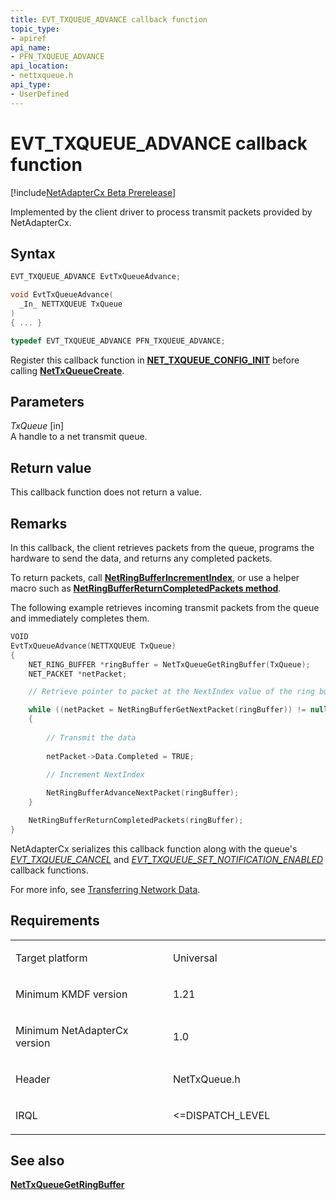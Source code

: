 ```yaml
---
title: EVT_TXQUEUE_ADVANCE callback function
topic_type:
- apiref
api_name:
- PFN_TXQUEUE_ADVANCE
api_location:
- nettxqueue.h
api_type:
- UserDefined
---
```


# EVT_TXQUEUE_ADVANCE callback function

[!include[NetAdapterCx Beta Prerelease](../netcx-beta-prerelease.md)]

Implemented by the client driver to process transmit packets provided by NetAdapterCx.

Syntax
------

```cpp
EVT_TXQUEUE_ADVANCE EvtTxQueueAdvance;

void EvtTxQueueAdvance(
  _In_ NETTXQUEUE TxQueue
)
{ ... }

typedef EVT_TXQUEUE_ADVANCE PFN_TXQUEUE_ADVANCE;
```

Register this callback function in [**NET_TXQUEUE_CONFIG_INIT**](net-txqueue-config-init.md) before calling [**NetTxQueueCreate**](nettxqueuecreate.md).

Parameters
----------

*TxQueue* [in]  
A handle to a net transmit queue.

Return value
------------

This callback function does not return a value.

Remarks
-------
In this callback, the client retrieves packets from the queue, programs the hardware to send the data, and returns any completed packets.

To return packets, call [**NetRingBufferIncrementIndex**](NetRingBufferIncrementIndex.md), or use a helper macro such as [**NetRingBufferReturnCompletedPackets method**](netringbufferreturncompletedpackets.md).

The following example retrieves incoming transmit packets from the queue and immediately completes them.

```cpp
VOID
EvtTxQueueAdvance(NETTXQUEUE TxQueue)
{
    NET_RING_BUFFER *ringBuffer = NetTxQueueGetRingBuffer(TxQueue);
    NET_PACKET *netPacket;

    // Retrieve pointer to packet at the NextIndex value of the ring buffer

    while ((netPacket = NetRingBufferGetNextPacket(ringBuffer)) != nullptr)
    {
        
        // Transmit the data
        
        netPacket->Data.Completed = TRUE;

        // Increment NextIndex
        
        NetRingBufferAdvanceNextPacket(ringBuffer);
    }

    NetRingBufferReturnCompletedPackets(ringBuffer);
}
```

NetAdapterCx serializes this callback function along with the queue's [*EVT_TXQUEUE_CANCEL*](evt-txqueue-cancel.md) and [*EVT_TXQUEUE_SET_NOTIFICATION_ENABLED*](evt-txqueue-set-notification-enabled.md) callback functions.

For more info, see [Transferring Network Data](transferring-network-data.md).

Requirements
------------

<table>
<colgroup>
<col width="50%" />
<col width="50%" />
</colgroup>
<tbody>
<tr class="odd">
<td align="left"><p>Target platform</p></td>
<td align="left">Universal</td>
</tr>
<tr class="even">
<td align="left"><p>Minimum KMDF version</p></td>
<td align="left"><p>1.21</p></td>
</tr>
<tr class="odd">
<td align="left"><p>Minimum NetAdapterCx version</p></td>
<td align="left"><p>1.0</p></td>
</tr>
<tr class="even">
<td align="left"><p>Header</p></td>
<td align="left">NetTxQueue.h</td>
</tr>
<tr class="odd">
<td align="left"><p>IRQL</p></td>
<td align="left"><p>&lt;=DISPATCH_LEVEL</p></td>
</tr>
</tbody>
</table>

## See also


[**NetTxQueueGetRingBuffer**](nettxqueuegetringbuffer.md)

 

 







